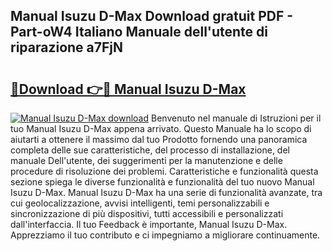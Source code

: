 ## Manual Isuzu D-Max Download gratuit PDF - Part-oW4 Italiano Manuale dell'utente di riparazione a7FjN

# <h2><a href="http://dfa4ei.blite.top/?on=Manual+Isuzu+D-Max">🔗Download 👉🔴 Manual Isuzu D-Max</a></h2>

[![Manual Isuzu D-Max download](https://i.imgur.com/lujVjoI.png)](http://dfa4ei.blite.top/?on=Manual+Isuzu+D-Max)
Benvenuto nel manuale di Istruzioni per il tuo Manual Isuzu D-Max appena arrivato. Questo Manuale ha lo scopo di aiutarti a ottenere il massimo dal tuo Prodotto fornendo una panoramica completa delle sue caratteristiche, del processo di installazione, del manuale Dell'utente, dei suggerimenti per la manutenzione e delle procedure di risoluzione dei problemi. Caratteristiche e funzionalità questa sezione spiega le diverse funzionalità e funzionalità del tuo nuovo Manual Isuzu D-Max. Manual Isuzu D-Max ha una serie di funzionalità avanzate, tra cui geolocalizzazione, avvisi intelligenti, temi personalizzabili e sincronizzazione di più dispositivi, tutti accessibili e personalizzati dall'interfaccia. Il tuo Feedback è importante, Manual Isuzu D-Max. Apprezziamo il tuo contributo e ci impegniamo a migliorare continuamente.
